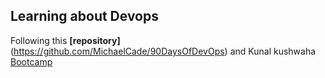## Learning about Devops

Following this **[repository]**(https://github.com/MichaelCade/90DaysOfDevOps) and Kunal kushwaha [Bootcamp](https://www.youtube.com/playlist?list=PL9gnSGHSqcnoqBXdMwUTRod4Gi3eac2Ak)
